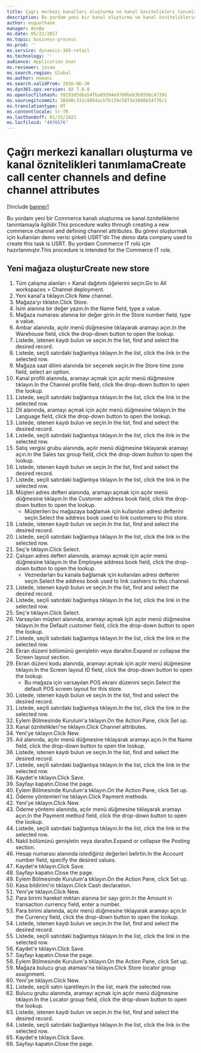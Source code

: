 ```yaml
---
title: Çağrı merkezi kanalları oluşturma ve kanal öznitelikleri tanımlama
description: Bu yordam yeni bir kanal oluşturma ve kanal özniteliklerini tanımlamayla ilgilidir.
author: mugunthanm
manager: AnnBe
ms.date: 05/22/2017
ms.topic: business-process
ms.prod: ''
ms.service: dynamics-365-retail
ms.technology: ''
audience: Application User
ms.reviewer: josaw
ms.search.region: Global
ms.author: mumani
ms.search.validFrom: 2016-06-30
ms.dyn365.ops.version: AX 7.0.0
ms.openlocfilehash: 59193d5d6a54fba89394e9700beb3b9596c47391
ms.sourcegitcommit: 38d40c331c8894acb7b119c5073e3088b54776c1
ms.translationtype: HT
ms.contentlocale: tr-TR
ms.lasthandoff: 01/15/2021
ms.locfileid: "4976576"
---
```

# <a name="create-call-center-channels-and-define-channel-attributes"></a><span data-ttu-id="a8fa2-103">Çağrı merkezi kanalları oluşturma ve kanal öznitelikleri tanımlama</span><span class="sxs-lookup"><span data-stu-id="a8fa2-103">Create call center channels and define channel attributes</span></span>

[!include [banner](../includes/banner.md)]

<span data-ttu-id="a8fa2-104">Bu yordam yeni bir Commerce kanalı oluşturma ve kanal özniteliklerini tanımlamayla ilgilidir.</span><span class="sxs-lookup"><span data-stu-id="a8fa2-104">This procedure walks through creating a new commerce channel and defining channel attributes.</span></span> <span data-ttu-id="a8fa2-105">Bu görevi oluşturmak için kullanılan demo verisi şirketi USRT'dir.</span><span class="sxs-lookup"><span data-stu-id="a8fa2-105">The demo data company used to create this task is USRT.</span></span> <span data-ttu-id="a8fa2-106">Bu yordam Commerce IT rolü için hazırlanmıştır.</span><span class="sxs-lookup"><span data-stu-id="a8fa2-106">This procedure is intended for the Commerce IT role.</span></span>


## <a name="create-new-store"></a><span data-ttu-id="a8fa2-107">Yeni mağaza oluştur</span><span class="sxs-lookup"><span data-stu-id="a8fa2-107">Create new store</span></span>
1. <span data-ttu-id="a8fa2-108">Tüm çalışma alanları > Kanal dağıtımı öğelerini seçin.</span><span class="sxs-lookup"><span data-stu-id="a8fa2-108">Go to All workspaces > Channel deployment.</span></span>
2. <span data-ttu-id="a8fa2-109">Yeni kanal'a tıklayın.</span><span class="sxs-lookup"><span data-stu-id="a8fa2-109">Click New channel.</span></span>
3. <span data-ttu-id="a8fa2-110">Mağaza'yı tıklatın.</span><span class="sxs-lookup"><span data-stu-id="a8fa2-110">Click Store.</span></span>
4. <span data-ttu-id="a8fa2-111">İsim alanına bir değer yazın.</span><span class="sxs-lookup"><span data-stu-id="a8fa2-111">In the Name field, type a value.</span></span>
5. <span data-ttu-id="a8fa2-112">Mağaza numarası alanına bir değer girin.</span><span class="sxs-lookup"><span data-stu-id="a8fa2-112">In the Store number field, type a value.</span></span>
6. <span data-ttu-id="a8fa2-113">Ambar alanında, açılır menü düğmesine tıklayarak aramayı açın.</span><span class="sxs-lookup"><span data-stu-id="a8fa2-113">In the Warehouse field, click the drop-down button to open the lookup.</span></span>
7. <span data-ttu-id="a8fa2-114">Listede, istenen kaydı bulun ve seçin.</span><span class="sxs-lookup"><span data-stu-id="a8fa2-114">In the list, find and select the desired record.</span></span>
8. <span data-ttu-id="a8fa2-115">Listede, seçili satırdaki bağlantıya tıklayın.</span><span class="sxs-lookup"><span data-stu-id="a8fa2-115">In the list, click the link in the selected row.</span></span>
9. <span data-ttu-id="a8fa2-116">Mağaza saat dilimi alanında bir seçenek seçin.</span><span class="sxs-lookup"><span data-stu-id="a8fa2-116">In the Store time zone field, select an option.</span></span>
10. <span data-ttu-id="a8fa2-117">Kanal profili alanında, aramayı açmak için açılır menü düğmesine tıklayın.</span><span class="sxs-lookup"><span data-stu-id="a8fa2-117">In the Channel profile field, click the drop-down button to open the lookup.</span></span>
11. <span data-ttu-id="a8fa2-118">Listede, seçili satırdaki bağlantıya tıklayın.</span><span class="sxs-lookup"><span data-stu-id="a8fa2-118">In the list, click the link in the selected row.</span></span>
12. <span data-ttu-id="a8fa2-119">Dil alanında, aramayı açmak için açılır menü düğmesine tıklayın.</span><span class="sxs-lookup"><span data-stu-id="a8fa2-119">In the Language field, click the drop-down button to open the lookup.</span></span>
13. <span data-ttu-id="a8fa2-120">Listede, istenen kaydı bulun ve seçin.</span><span class="sxs-lookup"><span data-stu-id="a8fa2-120">In the list, find and select the desired record.</span></span>
14. <span data-ttu-id="a8fa2-121">Listede, seçili satırdaki bağlantıya tıklayın.</span><span class="sxs-lookup"><span data-stu-id="a8fa2-121">In the list, click the link in the selected row.</span></span>
15. <span data-ttu-id="a8fa2-122">Satış vergisi grubu alanında, açılır menü düğmesine tıklayarak aramayı açın.</span><span class="sxs-lookup"><span data-stu-id="a8fa2-122">In the Sales tax group field, click the drop-down button to open the lookup.</span></span>
16. <span data-ttu-id="a8fa2-123">Listede, istenen kaydı bulun ve seçin.</span><span class="sxs-lookup"><span data-stu-id="a8fa2-123">In the list, find and select the desired record.</span></span>
17. <span data-ttu-id="a8fa2-124">Listede, seçili satırdaki bağlantıya tıklayın.</span><span class="sxs-lookup"><span data-stu-id="a8fa2-124">In the list, click the link in the selected row.</span></span>
18. <span data-ttu-id="a8fa2-125">Müşteri adres defteri alanında, aramayı açmak için açılır menü düğmesine tıklayın.</span><span class="sxs-lookup"><span data-stu-id="a8fa2-125">In the Customer address book field, click the drop-down button to open the lookup.</span></span>
    * <span data-ttu-id="a8fa2-126">Müşterileri bu mağazaya bağlamak için kullanılan adresi defterini seçin.</span><span class="sxs-lookup"><span data-stu-id="a8fa2-126">Select the address book used to link customers to this store.</span></span>  
19. <span data-ttu-id="a8fa2-127">Listede, istenen kaydı bulun ve seçin.</span><span class="sxs-lookup"><span data-stu-id="a8fa2-127">In the list, find and select the desired record.</span></span>
20. <span data-ttu-id="a8fa2-128">Listede, seçili satırdaki bağlantıya tıklayın.</span><span class="sxs-lookup"><span data-stu-id="a8fa2-128">In the list, click the link in the selected row.</span></span>
21. <span data-ttu-id="a8fa2-129">Seç'e tıklayın.</span><span class="sxs-lookup"><span data-stu-id="a8fa2-129">Click Select.</span></span>
22. <span data-ttu-id="a8fa2-130">Çalışan adres defteri alanında, aramayı açmak için açılır menü düğmesine tıklayın.</span><span class="sxs-lookup"><span data-stu-id="a8fa2-130">In the Employee address book field, click the drop-down button to open the lookup.</span></span>
    * <span data-ttu-id="a8fa2-131">Veznedarları bu kanala bağlamak için kullanılan adresi defterini seçin.</span><span class="sxs-lookup"><span data-stu-id="a8fa2-131">Select the address book used to link cashiers to this channel.</span></span>  
23. <span data-ttu-id="a8fa2-132">Listede, istenen kaydı bulun ve seçin.</span><span class="sxs-lookup"><span data-stu-id="a8fa2-132">In the list, find and select the desired record.</span></span>
24. <span data-ttu-id="a8fa2-133">Listede, seçili satırdaki bağlantıya tıklayın.</span><span class="sxs-lookup"><span data-stu-id="a8fa2-133">In the list, click the link in the selected row.</span></span>
25. <span data-ttu-id="a8fa2-134">Seç'e tıklayın.</span><span class="sxs-lookup"><span data-stu-id="a8fa2-134">Click Select.</span></span>
26. <span data-ttu-id="a8fa2-135">Varsayılan müşteri alanında, aramayı açmak için açılır menü düğmesine tıklayın.</span><span class="sxs-lookup"><span data-stu-id="a8fa2-135">In the Default customer field, click the drop-down button to open the lookup.</span></span>
27. <span data-ttu-id="a8fa2-136">Listede, seçili satırdaki bağlantıya tıklayın.</span><span class="sxs-lookup"><span data-stu-id="a8fa2-136">In the list, click the link in the selected row.</span></span>
28. <span data-ttu-id="a8fa2-137">Ekran düzeni bölümünü genişletin veya daraltın.</span><span class="sxs-lookup"><span data-stu-id="a8fa2-137">Expand or collapse the Screen layout section.</span></span>
29. <span data-ttu-id="a8fa2-138">Ekran düzeni kodu alanında, aramayı açmak için açılır menü düğmesine tıklayın.</span><span class="sxs-lookup"><span data-stu-id="a8fa2-138">In the Screen layout ID field, click the drop-down button to open the lookup.</span></span>
    * <span data-ttu-id="a8fa2-139">Bu mağaza için varsayılan POS ekranı düzenini seçin.</span><span class="sxs-lookup"><span data-stu-id="a8fa2-139">Select the default POS screen layout for this store.</span></span>  
30. <span data-ttu-id="a8fa2-140">Listede, istenen kaydı bulun ve seçin.</span><span class="sxs-lookup"><span data-stu-id="a8fa2-140">In the list, find and select the desired record.</span></span>
31. <span data-ttu-id="a8fa2-141">Listede, seçili satırdaki bağlantıya tıklayın.</span><span class="sxs-lookup"><span data-stu-id="a8fa2-141">In the list, click the link in the selected row.</span></span>
32. <span data-ttu-id="a8fa2-142">Eylem Bölmesinde Kurulum'a tıklayın.</span><span class="sxs-lookup"><span data-stu-id="a8fa2-142">On the Action Pane, click Set up.</span></span>
33. <span data-ttu-id="a8fa2-143">Kanal öznitelikleri'ne tıklayın.</span><span class="sxs-lookup"><span data-stu-id="a8fa2-143">Click Channel attributes.</span></span>
34. <span data-ttu-id="a8fa2-144">Yeni'ye tıklayın.</span><span class="sxs-lookup"><span data-stu-id="a8fa2-144">Click New.</span></span>
35. <span data-ttu-id="a8fa2-145">Ad alanında, açılır menü düğmesine tıklayarak aramayı açın.</span><span class="sxs-lookup"><span data-stu-id="a8fa2-145">In the Name field, click the drop-down button to open the lookup.</span></span>
36. <span data-ttu-id="a8fa2-146">Listede, istenen kaydı bulun ve seçin.</span><span class="sxs-lookup"><span data-stu-id="a8fa2-146">In the list, find and select the desired record.</span></span>
37. <span data-ttu-id="a8fa2-147">Listede, seçili satırdaki bağlantıya tıklayın.</span><span class="sxs-lookup"><span data-stu-id="a8fa2-147">In the list, click the link in the selected row.</span></span>
38. <span data-ttu-id="a8fa2-148">Kaydet'e tıklayın.</span><span class="sxs-lookup"><span data-stu-id="a8fa2-148">Click Save.</span></span>
39. <span data-ttu-id="a8fa2-149">Sayfayı kapatın.</span><span class="sxs-lookup"><span data-stu-id="a8fa2-149">Close the page.</span></span>
40. <span data-ttu-id="a8fa2-150">Eylem Bölmesinde Kurulum'a tıklayın.</span><span class="sxs-lookup"><span data-stu-id="a8fa2-150">On the Action Pane, click Set up.</span></span>
41. <span data-ttu-id="a8fa2-151">Ödeme yöntemleri'ne tıklayın.</span><span class="sxs-lookup"><span data-stu-id="a8fa2-151">Click Payment methods.</span></span>
42. <span data-ttu-id="a8fa2-152">Yeni'ye tıklayın.</span><span class="sxs-lookup"><span data-stu-id="a8fa2-152">Click New.</span></span>
43. <span data-ttu-id="a8fa2-153">Ödeme yöntemi alanında, açılır menü düğmesine tıklayarak aramayı açın.</span><span class="sxs-lookup"><span data-stu-id="a8fa2-153">In the Payment method field, click the drop-down button to open the lookup.</span></span>
44. <span data-ttu-id="a8fa2-154">Listede, seçili satırdaki bağlantıya tıklayın.</span><span class="sxs-lookup"><span data-stu-id="a8fa2-154">In the list, click the link in the selected row.</span></span>
45. <span data-ttu-id="a8fa2-155">Nakil bölümünü genişletin veya daraltın.</span><span class="sxs-lookup"><span data-stu-id="a8fa2-155">Expand or collapse the Posting section.</span></span>
46. <span data-ttu-id="a8fa2-156">Hesap numarası alanında istediğiniz değerleri belirtin.</span><span class="sxs-lookup"><span data-stu-id="a8fa2-156">In the Account number field, specify the desired values.</span></span>
47. <span data-ttu-id="a8fa2-157">Kaydet'e tıklayın.</span><span class="sxs-lookup"><span data-stu-id="a8fa2-157">Click Save.</span></span>
48. <span data-ttu-id="a8fa2-158">Sayfayı kapatın.</span><span class="sxs-lookup"><span data-stu-id="a8fa2-158">Close the page.</span></span>
49. <span data-ttu-id="a8fa2-159">Eylem Bölmesinde Kurulum'a tıklayın.</span><span class="sxs-lookup"><span data-stu-id="a8fa2-159">On the Action Pane, click Set up.</span></span>
50. <span data-ttu-id="a8fa2-160">Kasa bildirimi'ni tıklayın.</span><span class="sxs-lookup"><span data-stu-id="a8fa2-160">Click Cash declaration.</span></span>
51. <span data-ttu-id="a8fa2-161">Yeni'ye tıklayın.</span><span class="sxs-lookup"><span data-stu-id="a8fa2-161">Click New.</span></span>
52. <span data-ttu-id="a8fa2-162">Para birimi hareket miktarı alanına bir sayı girin.</span><span class="sxs-lookup"><span data-stu-id="a8fa2-162">In the Amount in transaction currency field, enter a number.</span></span>
53. <span data-ttu-id="a8fa2-163">Para birimi alanında, açılır menü düğmesine tıklayarak aramayı açın.</span><span class="sxs-lookup"><span data-stu-id="a8fa2-163">In the Currency field, click the drop-down button to open the lookup.</span></span>
54. <span data-ttu-id="a8fa2-164">Listede, istenen kaydı bulun ve seçin.</span><span class="sxs-lookup"><span data-stu-id="a8fa2-164">In the list, find and select the desired record.</span></span>
55. <span data-ttu-id="a8fa2-165">Listede, seçili satırdaki bağlantıya tıklayın.</span><span class="sxs-lookup"><span data-stu-id="a8fa2-165">In the list, click the link in the selected row.</span></span>
56. <span data-ttu-id="a8fa2-166">Kaydet'e tıklayın.</span><span class="sxs-lookup"><span data-stu-id="a8fa2-166">Click Save.</span></span>
57. <span data-ttu-id="a8fa2-167">Sayfayı kapatın.</span><span class="sxs-lookup"><span data-stu-id="a8fa2-167">Close the page.</span></span>
58. <span data-ttu-id="a8fa2-168">Eylem Bölmesinde Kurulum'a tıklayın.</span><span class="sxs-lookup"><span data-stu-id="a8fa2-168">On the Action Pane, click Set up.</span></span>
59. <span data-ttu-id="a8fa2-169">Mağaza bulucu grup ataması'na tıklayın.</span><span class="sxs-lookup"><span data-stu-id="a8fa2-169">Click Store locator group assignment.</span></span>
60. <span data-ttu-id="a8fa2-170">Yeni'ye tıklayın.</span><span class="sxs-lookup"><span data-stu-id="a8fa2-170">Click New.</span></span>
61. <span data-ttu-id="a8fa2-171">Listede, seçili satırı işaretleyin.</span><span class="sxs-lookup"><span data-stu-id="a8fa2-171">In the list, mark the selected row.</span></span>
62. <span data-ttu-id="a8fa2-172">Bulucu grubu alanında, aramayı açmak için açılır menü düğmesine tıklayın.</span><span class="sxs-lookup"><span data-stu-id="a8fa2-172">In the Locator group field, click the drop-down button to open the lookup.</span></span>
63. <span data-ttu-id="a8fa2-173">Listede, istenen kaydı bulun ve seçin.</span><span class="sxs-lookup"><span data-stu-id="a8fa2-173">In the list, find and select the desired record.</span></span>
64. <span data-ttu-id="a8fa2-174">Listede, seçili satırdaki bağlantıya tıklayın.</span><span class="sxs-lookup"><span data-stu-id="a8fa2-174">In the list, click the link in the selected row.</span></span>
65. <span data-ttu-id="a8fa2-175">Kaydet'e tıklayın.</span><span class="sxs-lookup"><span data-stu-id="a8fa2-175">Click Save.</span></span>
66. <span data-ttu-id="a8fa2-176">Sayfayı kapatın.</span><span class="sxs-lookup"><span data-stu-id="a8fa2-176">Close the page.</span></span>

